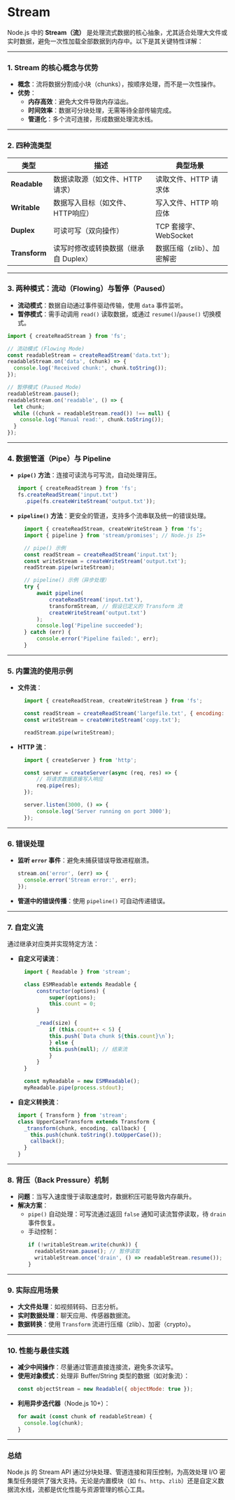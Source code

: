 # Stream
Node.js 中的 **Stream（流）** 是处理流式数据的核心抽象，尤其适合处理大文件或实时数据，避免一次性加载全部数据到内存中。以下是其关键特性详解：

---

### **1. Stream 的核心概念与优势**
- **概念**：流将数据分割成小块（chunks），按顺序处理，而不是一次性操作。
- **优势**：
  - **内存高效**：避免大文件导致内存溢出。
  - **时间效率**：数据可分块处理，无需等待全部传输完成。
  - **管道化**：多个流可连接，形成数据处理流水线。

---

### **2. 四种流类型**
| 类型          | 描述                          | 典型场景                     |
|---------------|-------------------------------|------------------------------|
| **Readable**  | 数据读取源（如文件、HTTP请求） | 读取文件、HTTP 请求体        |
| **Writable**  | 数据写入目标（如文件、HTTP响应） | 写入文件、HTTP 响应体        |
| **Duplex**    | 可读可写（双向操作）           | TCP 套接字、WebSocket        |
| **Transform** | 读写时修改或转换数据（继承自 Duplex） | 数据压缩（zlib）、加密解密   |

---

### **3. 两种模式：流动（Flowing）与暂停（Paused）**
- **流动模式**：数据自动通过事件驱动传输，使用 `data` 事件监听。
- **暂停模式**：需手动调用 `read()` 读取数据，或通过 `resume()`/`pause()` 切换模式。

```js
import { createReadStream } from 'fs';

// 流动模式 (Flowing Mode)
const readableStream = createReadStream('data.txt');
readableStream.on('data', (chunk) => {
  console.log('Received chunk:', chunk.toString());
});

// 暂停模式 (Paused Mode)
readableStream.pause();
readableStream.on('readable', () => {
  let chunk;
  while ((chunk = readableStream.read()) !== null) {
    console.log('Manual read:', chunk.toString());
  }
});
```

---

### **4. 数据管道（Pipe）与 Pipeline**
- **`pipe()` 方法**：连接可读流与可写流，自动处理背压。
  ```javascript
  import { createReadStream } from 'fs';
  fs.createReadStream('input.txt')
    .pipe(fs.createWriteStream('output.txt'));
  ```
- **`pipeline()` 方法**：更安全的管道，支持多个流串联及统一的错误处理。
  ```javascript
    import { createReadStream, createWriteStream } from 'fs';
    import { pipeline } from 'stream/promises'; // Node.js 15+

    // pipe() 示例
    const readStream = createReadStream('input.txt');
    const writeStream = createWriteStream('output.txt');
    readStream.pipe(writeStream);

    // pipeline() 示例（异步处理）
    try {
        await pipeline(
            createReadStream('input.txt'),
            transformStream, // 假设已定义的 Transform 流
            createWriteStream('output.txt')
        );
        console.log('Pipeline succeeded');
    } catch (err) {
        console.error('Pipeline failed:', err);
    }
  ```

---

### **5. 内置流的使用示例**
- **文件流**：
  ```javascript
    import { createReadStream, createWriteStream } from 'fs';

    const readStream = createReadStream('largefile.txt', { encoding: 'utf8' });
    const writeStream = createWriteStream('copy.txt');

    readStream.pipe(writeStream);
  ```
- **HTTP 流**：
  ```javascript
    import { createServer } from 'http';

    const server = createServer(async (req, res) => {
        // 将请求数据直接写入响应
        req.pipe(res);
    });

    server.listen(3000, () => {
        console.log('Server running on port 3000');
    });
  ```

---

### **6. 错误处理**
- **监听 `error` 事件**：避免未捕获错误导致进程崩溃。
  ```javascript
  stream.on('error', (err) => {
    console.error('Stream error:', err);
  });
  ```
- **管道中的错误传播**：使用 `pipeline()` 可自动传递错误。

---

### **7. 自定义流**
通过继承对应类并实现特定方法：
- **自定义可读流**：
  ```javascript
    import { Readable } from 'stream';

    class ESMReadable extends Readable {
        constructor(options) {
            super(options);
            this.count = 0;
        }

        _read(size) {
            if (this.count++ < 5) {
            this.push(`Data chunk ${this.count}\n`);
            } else {
            this.push(null); // 结束流
            }
        }
    }

    const myReadable = new ESMReadable();
    myReadable.pipe(process.stdout);
  ```
- **自定义转换流**：
  ```javascript
  import { Transform } from 'stream';
  class UpperCaseTransform extends Transform {
    _transform(chunk, encoding, callback) {
      this.push(chunk.toString().toUpperCase());
      callback();
    }
  }
  ```

---

### **8. 背压（Back Pressure）机制**
- **问题**：当写入速度慢于读取速度时，数据积压可能导致内存飙升。
- **解决方案**：
  - `pipe()` 自动处理：可写流通过返回 `false` 通知可读流暂停读取，待 `drain` 事件恢复。
  - 手动控制：
    ```javascript
    if (!writableStream.write(chunk)) {
      readableStream.pause(); // 暂停读取
      writableStream.once('drain', () => readableStream.resume());
    }
    ```

---

### **9. 实际应用场景**
- **大文件处理**：如视频转码、日志分析。
- **实时数据处理**：聊天应用、传感器数据流。
- **数据转换**：使用 `Transform` 流进行压缩（zlib）、加密（crypto）。

---

### **10. 性能与最佳实践**
- **减少中间操作**：尽量通过管道直接连接流，避免多次读写。
- **使用对象模式**：处理非 Buffer/String 类型的数据（如对象流）：
  ```javascript
  const objectStream = new Readable({ objectMode: true });
  ```
- **利用异步迭代器**（Node.js 10+）：
  ```javascript
  for await (const chunk of readableStream) {
    console.log(chunk);
  }
  ```

---

### **总结**
Node.js 的 Stream API 通过分块处理、管道连接和背压控制，为高效处理 I/O 密集型任务提供了强大支持。无论是内置模块（如 `fs`、`http`、`zlib`）还是自定义数据流水线，流都是优化性能与资源管理的核心工具。